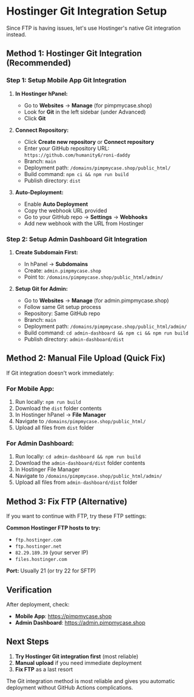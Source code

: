 # Hostinger Git Integration Setup

Since FTP is having issues, let's use Hostinger's native Git integration instead.

## Method 1: Hostinger Git Integration (Recommended)

### Step 1: Setup Mobile App Git Integration

1. **In Hostinger hPanel:**
   - Go to **Websites** → **Manage** (for pimpmycase.shop)
   - Look for **Git** in the left sidebar (under Advanced)
   - Click **Git**

2. **Connect Repository:**
   - Click **Create new repository** or **Connect repository**
   - Enter your GitHub repository URL: `https://github.com/humanity6/roni-daddy`
   - Branch: `main`
   - Deployment path: `/domains/pimpmycase.shop/public_html/`
   - Build command: `npm ci && npm run build`
   - Publish directory: `dist`

3. **Auto-Deployment:**
   - Enable **Auto Deployment**
   - Copy the webhook URL provided
   - Go to your GitHub repo → **Settings** → **Webhooks**
   - Add new webhook with the URL from Hostinger

### Step 2: Setup Admin Dashboard Git Integration

1. **Create Subdomain First:**
   - In hPanel → **Subdomains**
   - Create: `admin.pimpmycase.shop`
   - Point to: `/domains/pimpmycase.shop/public_html/admin/`

2. **Setup Git for Admin:**
   - Go to **Websites** → **Manage** (for admin.pimpmycase.shop)
   - Follow same Git setup process
   - Repository: Same GitHub repo
   - Branch: `main`
   - Deployment path: `/domains/pimpmycase.shop/public_html/admin/`
   - Build command: `cd admin-dashboard && npm ci && npm run build`
   - Publish directory: `admin-dashboard/dist`

## Method 2: Manual File Upload (Quick Fix)

If Git integration doesn't work immediately:

### For Mobile App:
1. Run locally: `npm run build`
2. Download the `dist` folder contents
3. In Hostinger hPanel → **File Manager**
4. Navigate to `/domains/pimpmycase.shop/public_html/`
5. Upload all files from `dist` folder

### For Admin Dashboard:
1. Run locally: `cd admin-dashboard && npm run build`
2. Download the `admin-dashboard/dist` folder contents
3. In Hostinger File Manager
4. Navigate to `/domains/pimpmycase.shop/public_html/admin/`
5. Upload all files from `admin-dashboard/dist` folder

## Method 3: Fix FTP (Alternative)

If you want to continue with FTP, try these FTP settings:

**Common Hostinger FTP hosts to try:**
- `ftp.hostinger.com`
- `ftp.hostinger.net`
- `82.29.189.39` (your server IP)
- `files.hostinger.com`

**Port:** Usually 21 (or try 22 for SFTP)

## Verification

After deployment, check:
- **Mobile App**: https://pimpmycase.shop
- **Admin Dashboard**: https://admin.pimpmycase.shop

## Next Steps

1. **Try Hostinger Git integration first** (most reliable)
2. **Manual upload** if you need immediate deployment
3. **Fix FTP** as a last resort

The Git integration method is most reliable and gives you automatic deployment without GitHub Actions complications.